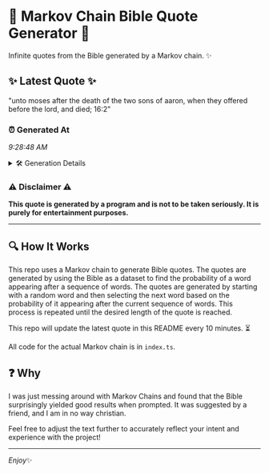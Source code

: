 # 📖 Markov Chain Bible Quote Generator 📖

Infinite quotes from the Bible generated by a Markov chain. ✨

## ✨ Latest Quote ✨
"unto moses after the death of the two sons of aaron, when they offered before the lord, and died; 16:2"

### ⏰ Generated At
*9:28:48 AM*

<details>
    <summary>🛠️ Generation Details</summary>
    <p>
        <strong>🌱 Seed:</strong> unto<br>
        <strong>🔄 Iterations:</strong> 19<br>
        <strong>📜 Context History:</strong><br>[ unto ]: moses<br>[ unto, moses ]: after<br>[ unto, moses, after ]: the<br>[ unto, moses, after, the ]: death<br>[ unto, moses, after, the, death ]: of<br>[ unto, moses, after, the, death, of ]: the<br>[ moses, after, the, death, of, the ]: two<br>[ after, the, death, of, the, two ]: sons<br>[ the, death, of, the, two, sons ]: of<br>[ death, of, the, two, sons, of ]: aaron,<br>[ of, the, two, sons, of, aaron, ]: when<br>[ the, two, sons, of, aaron,, when ]: they<br>[ two, sons, of, aaron,, when, they ]: offered<br>[ sons, of, aaron,, when, they, offered ]: before<br>[ of, aaron,, when, they, offered, before ]: the<br>[ aaron,, when, they, offered, before, the ]: lord,<br>[ when, they, offered, before, the, lord, ]: and<br>[ they, offered, before, the, lord,, and ]: died;<br>[ offered, before, the, lord,, and, died; ]: 16:2<br>
    </p>
</details>

### ⚠️ Disclaimer ⚠️
**This quote is generated by a program and is not to be taken seriously. It is purely for entertainment purposes.**

---

## 🔍 How It Works

This repo uses a Markov chain to generate Bible quotes. The quotes are generated by using the Bible as a dataset to find the probability of a word appearing after a sequence of words. The quotes are generated by starting with a random word and then selecting the next word based on the probability of it appearing after the current sequence of words. This process is repeated until the desired length of the quote is reached.

This repo will update the latest quote in this README every 10 minutes. ⏳

All code for the actual Markov chain is in `index.ts`.

## ❓ Why

I was just messing around with Markov Chains and found that the Bible surprisingly yielded good results when prompted. 
It was suggested by a friend, and I am in no way christian.

Feel free to adjust the text further to accurately reflect your intent and experience with the project!

---

*Enjoy*✨
